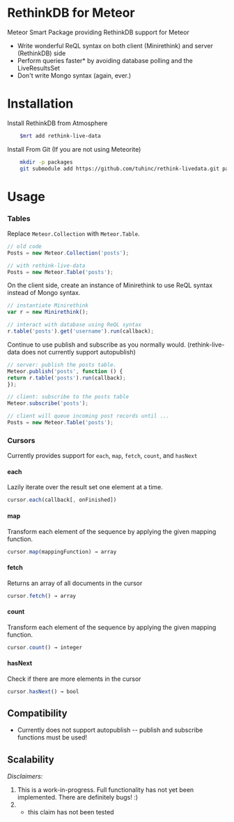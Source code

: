# RethinkDB for Meteor 

Meteor Smart Package providing RethinkDB support for Meteor

* Write wonderful ReQL syntax on both client (Minirethink) and server (RethinkDB) side
* Perform queries faster* by avoiding database polling and the LiveResultsSet
* Don't write Mongo syntax (again, ever.)

# Installation

Install RethinkDB from Atmosphere
```bash 
    $mrt add rethink-live-data
````
Install From Git (If you are not using Meteorite)
```bash 
    mkdir -p packages
    git submodule add https://github.com/tuhinc/rethink-livedata.git packages/rethink-livedata
````
# Usage

### Tables
Replace `Meteor.Collection` with `Meteor.Table`.
```js
// old code
Posts = new Meteor.Collection('posts');

// with rethink-live-data
Posts = new Meteor.Table('posts');
````
On the client side, create an instance of Minirethink to use ReQL syntax instead of Mongo syntax.
```js
// instantiate Minirethink
var r = new Minirethink();

// interact with database using ReQL syntax
r.table('posts').get('username').run(callback);
````` 
Continue to use publish and subscribe as you normally would. (rethink-live-data does not currently support autopublish)
```js
// server: publish the posts table.
Meteor.publish('posts', function () {
return r.table('posts').run(callback);
});

// client: subscribe to the posts table
Meteor.subscribe('posts');

// client will queue incoming post records until ...
Posts = new Meteor.Table('posts');
````   
### Cursors

Currently provides support for `each`, `map`, `fetch`, `count`, and `hasNext`

#### each
Lazily iterate over the result set one element at a time.
```js    
cursor.each(callback[, onFinished])
````    
#### map
Transform each element of the sequence by applying the given mapping function.
```js
cursor.map(mappingFunction) → array
````
#### fetch
Returns an array of all documents in the cursor
```js
cursor.fetch() → array    
````
#### count
Transform each element of the sequence by applying the given mapping function.
```js
cursor.count() → integer
````
#### hasNext
Check if there are more elements in the cursor
```js
cursor.hasNext() → bool
````

## Compatibility

* Currently does not support autopublish -- publish and subscribe functions must be used!

## Scalability

*Disclaimers:*

1. This is a work-in-progress. Full functionality has not yet been implemented. There are definitely bugs! :)
2. * this claim has not been tested
